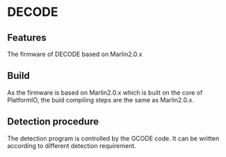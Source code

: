 # DECODE
## Features
The firmware of DECODE based on Marlin2.0.x
## Build
As the firmware is based on Marlin2.0.x which is built on the core of PlatformIO, the buid compiling steps are the same as Marlin2.0.x. 
## Detection procedure
The detection program is controlled by the GCODE code. It can be written according to different detection requirement.
